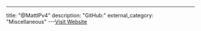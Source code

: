 ---
title: "@MattIPv4"
description: "GitHub:"
external_category: "Miscellaneous"
---[Visit Website](https://github.com/MattIPv4)

